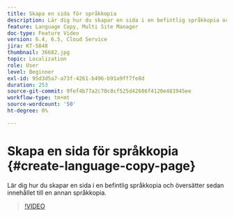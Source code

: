 ```yaml
---
title: Skapa en sida för språkkopia
description: Lär dig hur du skapar en sida i en befintlig språkkopia och översätter sedan innehållet till en annan språkkopia.
feature: Language Copy, Multi Site Manager
doc-type: Feature Video
version: 6.4, 6.5, Cloud Service
jira: KT-5848
thumbnail: 36682.jpg
topic: Localization
role: User
level: Beginner
exl-id: 95d3d5a7-a73f-4261-b496-b91a9ff7fe8d
duration: 253
source-git-commit: 9fef4b77a2c70c8cf525d42686f4120e481945ee
workflow-type: tm+mt
source-wordcount: '50'
ht-degree: 0%

---
```


# Skapa en sida för språkkopia {#create-language-copy-page}

Lär dig hur du skapar en sida i en befintlig språkkopia och översätter sedan innehållet till en annan språkkopia.

>[!VIDEO](https://video.tv.adobe.com/v/36682?quality=12&learn=on)
